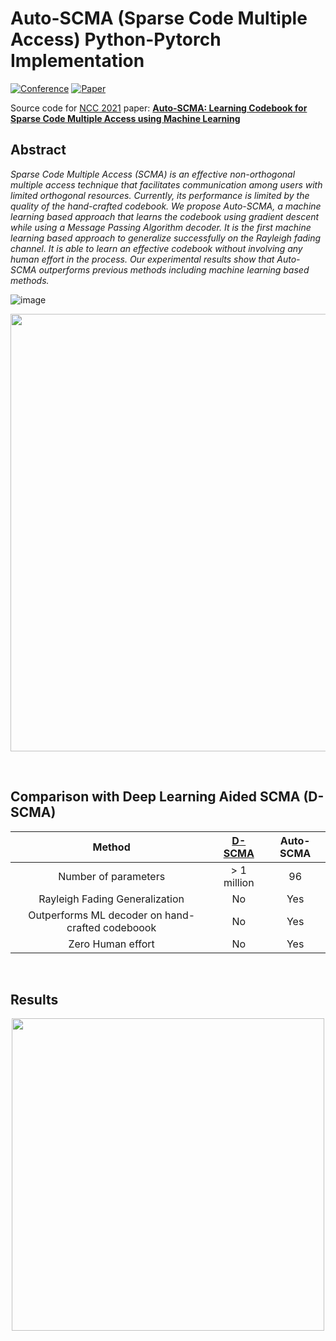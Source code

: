 # Auto-SCMA (Sparse Code Multiple Access) Python-Pytorch Implementation

[![Conference](http://img.shields.io/badge/NCC-2021-4b44ce.svg)](https://www.iitk.ac.in/ncc2021/) [![Paper](http://img.shields.io/badge/Paper-B31B1B.svg)](https://placeholder)

Source code for [NCC 2021](https://www.iitk.ac.in/ncc2021/) paper: [**Auto-SCMA: Learning Codebook for Sparse Code Multiple Access using Machine Learning**](https://placeholder)

## Abstract
*Sparse Code Multiple Access (SCMA) is an effective non-orthogonal multiple access technique that facilitates communication among users with limited orthogonal resources. Currently, its performance is limited by the quality of the hand-crafted codebook. We propose Auto-SCMA, a machine learning based approach that learns the codebook using gradient descent while using a Message Passing Algorithm decoder. It is the first machine learning based approach to generalize successfully on
the Rayleigh fading channel. It is able to learn an effective codebook without involving any human effort in the process.
Our experimental results show that Auto-SCMA outperforms previous methods including machine learning based methods.*


![image](https://user-images.githubusercontent.com/3116519/118371488-74a62980-b5ca-11eb-84ea-e56c823f744e.png)
<p align="center">
<img src="https://user-images.githubusercontent.com/3116519/118371853-0febce80-b5cc-11eb-8d50-c5b2086eb649.png" width="700" >
</p>

<br>

## Comparison with Deep Learning Aided SCMA (D-SCMA)

|     Method      | [D-SCMA](https://ieeexplore.ieee.org/document/8254356) | Auto-SCMA |
| :----------------: | :--------------------------------------: | :--------------------------------------: |
|    Number of parameters     |                  > 1 million                   |                  96                   |
| Rayleigh Fading Generalization | No | Yes |
| Outperforms ML decoder on hand-crafted codeboook | No | Yes |
| Zero Human effort | No | Yes |

<br>

## Results

<p align="center">
<img src="https://user-images.githubusercontent.com/3116519/118371896-4b869880-b5cc-11eb-9942-3cf666191f03.png" width="500">
</p>
